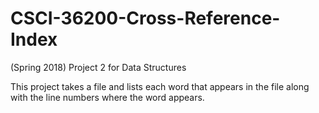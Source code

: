 # CSCI-36200-Cross-Reference-Index
(Spring 2018) Project 2 for Data Structures

This project takes a file and lists each word that appears in the file along with the line numbers where the word appears.
